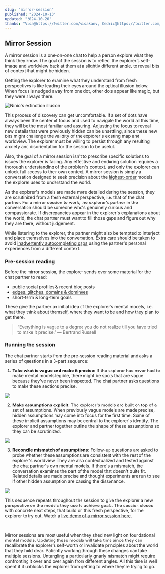 ```yaml
---
slug: "mirror-session"
published: "2024-10-13"
updated: "2024-10-20"
thanks: "Visa@https://twitter.com/visakanv, Cedric@https://twitter.com/ejames_c"
---
```


## Mirror Session

A mirror session is a one-on-one chat to help a person explore what they think they know. The goal of the session is to reflect the explorer's self-image and worldview back at them at a slightly different angle, to reveal bits of context that might be hidden.

Getting the explorer to examine what they understand from fresh perspectives is like leading their eyes around the optical illusion below. When focus is nudged away from one dot, other dots appear like magic, but they were always there.

![Ninio's extinction illusion](ipfs://bafybeib4gmymij3bw7swbiyvgnxlxalo2h24zesnkmbbydeflrgnwokrae)

This process of discovery can get uncomfortable. If a set of dots have always been the center of focus and used to navigate the world all this time, they will be the most familiar and assuring. Adjusting the focus to reveal new details that were previously hidden can be unsettling, since these new bits might challenge the validity of the explorer's existing map and worldview. The explorer must be willing to persist through any resulting anxiety and disorientation for the session to be useful.

Also, the goal of a mirror session isn't to prescribe specific solutions to issues the explorer is facing. Any effective and enduring solution requires a thorough understanding of the problem's context, and only the explorer can unlock full access to their own context. A mirror session is simply a conversation designed to seek precision about the [highest-order](/notes/highest-order-bit/) models the explorer uses to understand the world.

As the explorer's models are made more detailed during the session, they are scrutinized from a fresh external perspective, i.e. that of the chat partner. For a mirror session to work, the explorer's partner in the conversation should be someone who's genuinely curious and compassionate. If discrepancies appear in the explorer's explanations about the world, the chat partner must want to fill those gaps and figure out why they are there, without judgement.

While listening to the explorer, the partner might also be tempted to interject and place themselves into the conversation. Extra care should be taken to avoid [inadvertently autocompleting gaps](/notes/mind-the-gaps/#like-luke-yoda) using the partner's personal experiences from a different context.

### Pre-session reading
Before the mirror session, the explorer sends over some material for the chat partner to read:
- public social profiles & recent blog posts
- [edges, glitches, domains & dominoes](/notes/what-to-know/)
- short-term & long-term goals

These give the partner an initial idea of the explorer's mental models, i.e. what they think about themself, where they want to be and how they plan to get there.


> “Everything is vague to a degree you do not realize till you have tried to make it precise.” — Bertrand Russell

### Running the session
The chat partner starts from the pre-session reading material and asks a series of questions in a 3-part sequence:
1. **Take what is vague and make it precise**: If the explorer has never had to make mental models legible, there might be spots that are vague because they've never been inspected. The chat partner asks questions to make these sections precise.

![](ipfs://bafkreicgoc4tua3cg7bqnlljm5e72iovlykcgx2jvkg7znb2fr5b52du5m)

2. **Make assumptions explicit**: The explorer's models are built on top of a set of assumptions. When previously vague models are made precise, hidden assumptions may come into focus for the first time. Some of these implicit assumptions may be central to the explorer's identity. The explorer and partner together outline the shape of these assumptions so they can be scrutinized.

![](ipfs://bafkreibvkzddi73i5aplgy367b3be32zebzi5cxdd3h7izlayopch5v7c4)

3. **Reconcile mismatch of assumptions**: Follow-up questions are asked to probe whether these assumptions are consistent with the rest of the explorer's worldview. They are also contextualized and tested against the chat partner's own mental models. If there's a mismatch, the conversation examines the part of the model that doesn't quite fit. Related details are made precise and thought experiments are run to see if other hidden assumption are causing the dissonance.

![](ipfs://bafkreibpt7uchzdaz3zeroauak3cxzgrackmnyv6vaenwdqruwromcq5ba)

This sequence repeats throughout the session to give the explorer a new perspective on the models they use to achieve goals. The session closes with concrete next steps, that build on this fresh perspective, for the explorer to try out. Watch a [live demo of a mirror session here](https://www.youtube.com/watch?v=X7lWUsrnKQw).

<br />

Mirror sessions are most useful when they shed new light on foundational mental models. Updating these models will take time since they can recalibrate the explorer's self-worth or invalidate principles about the world that they hold dear. Patiently working through these changes can take multiple sessions. Untangling a particularly gnarly mismatch might require confronting it over and over again from different angles. All this time is well spent if it unblocks the explorer from getting to where they're trying to go.

